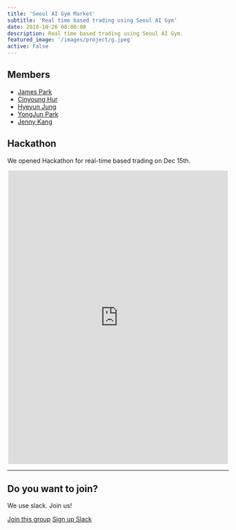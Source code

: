 ```yaml
---
title: 'Seoul AI Gym Market'
subtitle: 'Real time based trading using Seoul AI Gym'
date: 2018-10-26 00:00:00
description: Real time based trading using Seoul AI Gym.
featured_image: '/images/project/g.jpeg'
active: False
---
```


## Members

* [James Park](https://seoulai.com/member/james)
* [Cinyoung Hur](https://www.github.com/hurcy)
* [Hyeyun Jung](https://www.linkedin.com/in/hyeyun-jung-377b891b)
* [YongJun Park](https://www.linkedin.com/in/yongjun-park/)
* [Jenny Kang](https://www.linkedin.com/in/jieunjennykang/)

## Hackathon

We opened Hackathon for real-time based trading on Dec 15th.
<div align="center" class="image-wrap">
<iframe src="https://www.facebook.com/plugins/post.php?href=https%3A%2F%2Fwww.facebook.com%2Fseoulai%2Fposts%2F344433936374999&width=500" width="500" height="669" style="border:none;overflow:hidden" scrolling="no" frameborder="0" allowTransparency="true" allow="encrypted-media"></iframe>
</div>

---

## Do you want to join?

We use slack. Join us!

<a href="https://seoulai.slack.com/messages/CB4V2L9L5" class="button button--large">Join this group</a>
<a href="https://seoulai.herokuapp.com/" class="button button--large">Sign up Slack</a>
